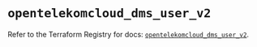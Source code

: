 # `opentelekomcloud_dms_user_v2`

Refer to the Terraform Registry for docs: [`opentelekomcloud_dms_user_v2`](https://registry.terraform.io/providers/opentelekomcloud/opentelekomcloud/1.36.9/docs/resources/dms_user_v2).
